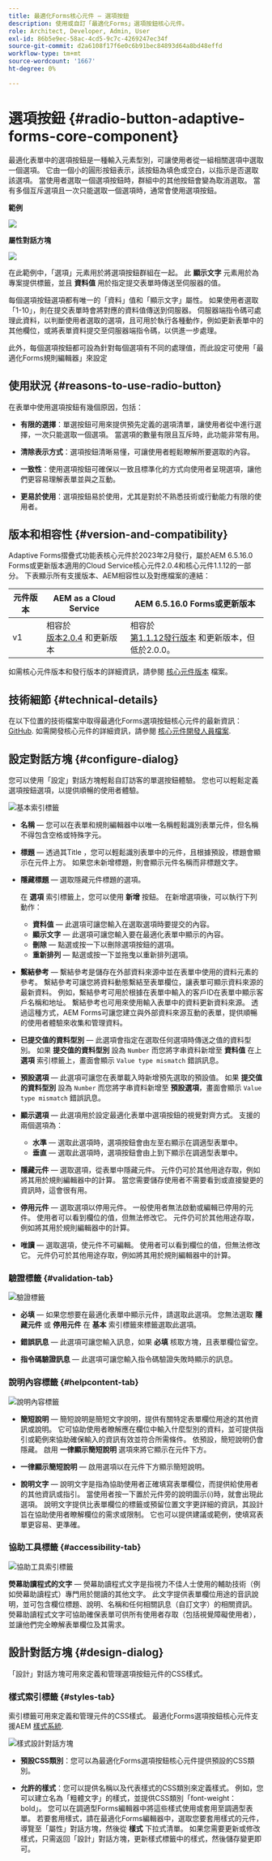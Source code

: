 ```yaml
---
title: 最適化Forms核心元件 — 選項按鈕
description: 使用或自訂「最適化Forms」選項按鈕核心元件。
role: Architect, Developer, Admin, User
exl-id: 86b5e9ec-58ac-4cd5-9c7c-4269247ec34f
source-git-commit: d2a6108f17f6e0c6b91bec84893d64a8bd48effd
workflow-type: tm+mt
source-wordcount: '1667'
ht-degree: 0%

---
```


# 選項按鈕 {#radio-button-adaptive-forms-core-component}

最適化表單中的選項按鈕是一種輸入元素型別，可讓使用者從一組相關選項中選取一個選項。 它由一個小的圓形按鈕表示，該按鈕為填色或空白，以指示是否選取該選項。 當使用者選取一個選項按鈕時，群組中的其他按鈕會變為取消選取。 當有多個互斥選項且一次只能選取一個選項時，通常會使用選項按鈕。

**範例**

![](/help/adaptive-forms/assets/radio-button.png)

**屬性對話方塊**

![](/help/adaptive-forms/assets/radio-button-properties.png)

在此範例中，「選項」元素用於將選項按鈕群組在一起。 此 **顯示文字** 元素用於為專案提供標籤，並且 **資料值** 用於指定提交表單時傳送至伺服器的值。

每個選項按鈕選項都有唯一的「資料」值和「顯示文字」屬性。 如果使用者選取「1-10」，則在提交表單時會將對應的資料值傳送到伺服器。 伺服器端指令碼可處理此資料，以判斷使用者選取的選項，且可用於執行各種動作，例如更新表單中的其他欄位，或將表單資料提交至伺服器端指令碼，以供進一步處理。

此外，每個選項按鈕都可設為針對每個選項有不同的處理值，而此設定可使用「最適化Forms規則編輯器」來設定

## 使用狀況 {#reasons-to-use-radio-button}

在表單中使用選項按鈕有幾個原因，包括：

* **有限的選擇**：單選按鈕可用來提供預先定義的選項清單，讓使用者從中進行選擇，一次只能選取一個選項。 當選項的數量有限且互斥時，此功能非常有用。

* **清除表示方式**：選項按鈕清晰易懂，可讓使用者輕鬆瞭解所要選取的內容。

* **一致性**：使用選項按鈕可確保以一致且標準化的方式向使用者呈現選項，讓他們更容易理解表單並與之互動。

* **更易於使用**：選項按鈕易於使用，尤其是對於不熟悉技術或行動能力有限的使用者。

## 版本和相容性 {#version-and-compatibility}

Adaptive Forms摺疊式功能表核心元件於2023年2月發行，屬於AEM 6.5.16.0 Forms或更新版本適用的Cloud Service核心元件2.0.4和核心元件1.1.12的一部分。 下表顯示所有支援版本、AEM相容性以及對應檔案的連結：

| 元件版本 | AEM as a Cloud Service  | AEM 6.5.16.0 Forms或更新版本 |
|---|---|---|
| v1 | 相容於<br>[版本2.0.4](/help/adaptive-forms/version.md) 和更新版本 | 相容於<br>[第1.1.12發行版本](/help/adaptive-forms/version.md) 和更新版本，但低於2.0.0。 |

如需核心元件版本和發行版本的詳細資訊，請參閱 [核心元件版本](/help/adaptive-forms/version.md) 檔案。

<!-- ## Sample Component Output {#sample-component-output}

To experience the Accordion Component as well as see examples of its configuration options as well as HTML and JSON output, visit the [Component Library](https://adobe.com/go/aem_cmp_library_accordion). -->

## 技術細節 {#technical-details}

在以下位置的技術檔案中取得最適化Forms選項按鈕核心元件的最新資訊： [GitHub](https://github.com/adobe/aem-core-forms-components/tree/master/ui.af.apps/src/main/content/jcr_root/apps/core/fd/components/form/radiobutton/v1/radiobutton). 如需開發核心元件的詳細資訊，請參閱 [核心元件開發人員檔案](/help/developing/overview.md).

## 設定對話方塊 {#configure-dialog}

您可以使用「設定」對話方塊輕鬆自訂訪客的單選按鈕體驗。 您也可以輕鬆定義選項按鈕選項，以提供順暢的使用者體驗。

![基本索引標籤](/help/adaptive-forms/assets/radiobutton_basictab.png)

* **名稱**  — 您可以在表單和規則編輯器中以唯一名稱輕鬆識別表單元件，但名稱不得包含空格或特殊字元。

* **標題**  — 透過其Title ，您可以輕鬆識別表單中的元件，且根據預設，標題會顯示在元件上方。 如果您未新增標題，則會顯示元件名稱而非標題文字。

* **隱藏標題**  — 選取隱藏元件標題的選項。

   在 **選項** 索引標籤上，您可以使用 **新增** 按鈕。 在新增選項後，可以執行下列動作：

   * **資料值**  — 此選項可讓您輸入在選取選項時要提交的內容。
   * **顯示文字**  — 此選項可讓您輸入要在最適化表單中顯示的內容。
   * **刪除**  — 點選或按一下以刪除選項按鈕的選項。
   * **重新排列**  — 點選或按一下並拖曳以重新排列選項。

* **繫結參考**  — 繫結參考是儲存在外部資料來源中並在表單中使用的資料元素的參考。 繫結參考可讓您將資料動態繫結至表單欄位，讓表單可顯示資料來源的最新資料。 例如，繫結參考可用於根據在表單中輸入的客戶ID在表單中顯示客戶名稱和地址。 繫結參考也可用來使用輸入表單中的資料更新資料來源。 透過這種方式，AEM Forms可讓您建立與外部資料來源互動的表單，提供順暢的使用者體驗來收集和管理資料。

* **已提交值的資料型別**  — 此選項會指定在選取任何選項時傳送之值的資料型別。 如果 **提交值的資料型別** 設為 `Number` 而您將字串資料新增至 **資料值** 在&#x200B;&#x200B;上 **選項** 索引標籤上，畫面會顯示 `Value type mismatch` 錯誤訊息。

* **預設選項**  — 此選項可讓您在表單載入時新增預先選取的預設值。 如果 **提交值的資料型別** 設為 `Number` 而您將字串資料新增至 **預設選項**，畫面會顯示 `Value type mismatch` 錯誤訊息。

* **顯示選項**  — 此選項用於設定最適化表單中選項按鈕的視覺對齊方式。 支援的兩個選項為：
   * **水準**  — 選取此選項時，選項按鈕會由左至右顯示在調適型表單中。
   * **垂直**  — 選取此選項時，選項按鈕會由上到下顯示在調適型表單中。
* **隱藏元件**  — 選取選項，從表單中隱藏元件。 元件仍可於其他用途存取，例如將其用於規則編輯器中的計算。 當您需要儲存使用者不需要看到或直接變更的資訊時，這會很有用。
* **停用元件**  — 選取選項以停用元件。 一般使用者無法啟動或編輯已停用的元件。 使用者可以看到欄位的值，但無法修改它。 元件仍可於其他用途存取，例如將其用於規則編輯器中的計算。
* **唯讀**  — 選取選項，使元件不可編輯。 使用者可以看到欄位的值，但無法修改它。 元件仍可於其他用途存取，例如將其用於規則編輯器中的計算。

### 驗證標籤 {#validation-tab}

![驗證標籤](/help/adaptive-forms/assets/radiobutton_validationtab.png)

* **必填**  — 如果您想要在最適化表單中顯示元件，請選取此選項。 您無法選取 **隱藏元件** 或 **停用元件**  在 **基本** 索引標籤來標籤選取此選項。

* **錯誤訊息**  — 此選項可讓您輸入訊息，如果 **必填** 核取方塊，且表單欄位留空。

* **指令碼驗證訊息**  — 此選項可讓您輸入指令碼驗證失敗時顯示的訊息。

### 說明內容標籤 {#helpcontent-tab}

![說明內容標籤](/help/adaptive-forms/assets/radiobutton_helptab.png)

* **簡短說明**  — 簡短說明是簡短文字說明，提供有關特定表單欄位用途的其他資訊或說明。 它可協助使用者瞭解應在欄位中輸入什麼型別的資料，並可提供指引或範例來協助確保輸入的資訊有效並符合所需條件。 依預設，簡短說明仍會隱藏。 啟用 **一律顯示簡短說明** 選項來將它顯示在元件下方。

* **一律顯示簡短說明**  — 啟用選項以在元件下方顯示簡短說明。

* **說明文字**  — 說明文字是指為協助使用者正確填寫表單欄位，而提供給使用者的其他資訊或指引。 當使用者按一下置於元件旁的說明圖示(i)時，就會出現此選項。 說明文字提供比表單欄位的標籤或預留位置文字更詳細的資訊，其設計旨在協助使用者瞭解欄位的需求或限制。 它也可以提供建議或範例，使填寫表單更容易、更準確。

### 協助工具標籤 {#accessibility-tab}

![協助工具索引標籤](/help/adaptive-forms/assets/radiobutton_accessibilitytab.png)

**熒幕助讀程式的文字**  — 熒幕助讀程式文字是指視力不佳人士使用的輔助技術（例如熒幕助讀程式）專門用於閱讀的其他文字。 此文字提供表單欄位用途的音訊說明，並可包含欄位標題、說明、名稱和任何相關訊息（自訂文字）的相關資訊。 熒幕助讀程式文字可協助確保表單可供所有使用者存取（包括視覺障礙使用者），並讓他們完全瞭解表單欄位及其需求。

## 設計對話方塊 {#design-dialog}

「設計」對話方塊可用來定義和管理選項按鈕元件的CSS樣式。


### 樣式索引標籤 {#styles-tab}

索引標籤可用來定義和管理元件的CSS樣式。 最適化Forms選項按鈕核心元件支援AEM [樣式系統](/help/get-started/authoring.md#component-styling).

![樣式設計對話方塊](/help/adaptive-forms/assets/radiobutton_designdialog.png)

* **預設CSS類別**：您可以為最適化Forms選項按鈕核心元件提供預設的CSS類別。

* **允許的樣式**：您可以提供名稱以及代表樣式的CSS類別來定義樣式。 例如，您可以建立名為「粗體文字」的樣式，並提供CSS類別「font-weight： bold」。 您可以在調適型Forms編輯器中將這些樣式使用或套用至調適型表單。 若要套用樣式，請在最適化Forms編輯器中，選取您要套用樣式的元件，導覽至「屬性」對話方塊，然後從 **樣式** 下拉式清單。 如果您需要更新或修改樣式，只需返回「設計」對話方塊，更新樣式標籤中的樣式，然後儲存變更即可。

